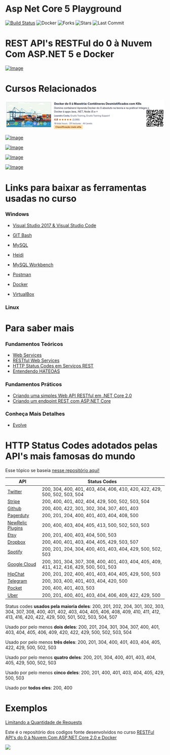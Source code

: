 # Asp Net Core 5 Playground

[![Build Status](https://travis-ci.org/leandrocgsi/RestWithASP-NETUdemy.svg?branch=master)](https://travis-ci.org/leandrocgsi/RestWithASP-NETUdemy)
![Docker](https://github.com/leandrocgsi/AspNetCore5Playground/workflows/Docker/badge.svg)
![Forks](https://img.shields.io/github/forks/leandrocgsi/AspNetCore5Playground)
![Stars](https://img.shields.io/github/stars/leandrocgsi/AspNetCore5Playground)
![Last Commit](https://img.shields.io/github/last-commit/leandrocgsi/AspNetCore5Playground)

# REST API's RESTFul do 0 à Nuvem Com ASP.NET 5 e Docker

[![Image](https://github.com/leandrocgsi/RestWithSpringBootUdemy/blob/master/Images/rest_apis_restful_do_0_a_nuvem_com_asp_net_core_e_docker.png?raw=true "REST API's RESTFul do 0 à Nuvem Com ASP.NET Core 2 e Docker")](https://www.udemy.com/restful-apis-do-0-a-nuvem-com-aspnet-core-e-docker/?couponCode=GTHB_FLASH_SALE2019)

# Cursos Relacionados

[![Image](https://github.com/leandrocgsi/RestWithSpringBootUdemy/blob/master/Images/docker_do_zero_a_maestria_conteinerizacao_desmistificada.png?raw=true "Docker do Zero à Maestria - Contêinerização Desmistificada")](https://www.udemy.com/course/docker-do-zero-a-maestria-conteinerizacao-desmistificada/?referralCode=47C7146F506F6CB0C4B3)

[![Image](https://github.com/leandrocgsi/RestWithSpringBootUdemy/blob/master/Images/docker_para_amazon_aws_implante_apps_java_e_dot_net_com_travis_ci.png?raw=true "Docker para Amazon AWS Implante Apps Java e .NET com Travis CI")](https://www.udemy.com/docker-para-amazon-aws-implante-aplicacoes-java-e-net/?couponCode=GTHB_FLASH_SALE2019)

[![Image](https://github.com/leandrocgsi/RestWithSpringBootUdemy/blob/master/Images/microservices.png?raw=true "Microservices do 0 à GCP com Spring Boot, Kubernetes e Docker")](https://www.udemy.com/course/microservices-do-0-a-gcp-com-spring-boot-kubernetes-e-docker/?couponCode=MICRSRVCS_VTRNS_2021)

[![Image](https://github.com/leandrocgsi/RestWithSpringBootUdemy/blob/master/Images/rest_apis_restful_do_0_à_nuvem_com_spring_boot_2_e_docker.png?raw=true "REST API's RESTFul do 0 à Nuvem Com Spring Boot 2.x e Docker")](https://www.udemy.com/restful-apis-do-0-a-nuvem-com-springboot-e-docker/?couponCode=GTHB_FLASH_SALE2019)

[![Image](https://github.com/leandrocgsi/RestWithSpringBootUdemy/blob/master/Images/rest_apis_restful_from_0_to_aws_with_spring_boot_and_docker.png?raw=true "REST API's RESTFul from 0 to AWS with Spring Boot and Docker")](https://www.udemy.com/course/rest-apis-restful-from-0-to-aws-with-spring-boot-and-docker/?referralCode=9D88FD51272501E56FAB)

# Links para baixar as ferramentas usadas no curso

### Windows

* [Visual Studio 2017 & Visual Studio Code](https://visualstudio.microsoft.com/pt-br/downloads/)

* [GIT Bash](https://git-scm.com/downloads)

* [MySQL](https://dev.mysql.com/downloads/mysql/)

* [Heidi](https://www.heidisql.com/download.php)

* [MySQL Workbench](https://www.mysql.com/products/workbench/)

* [Postman](https://www.getpostman.com/apps)

* [Docker](https://store.docker.com/editions/community/docker-ce-desktop-windows)

* [VirtualBox](https://www.virtualbox.org/wiki/Downloads)

### Linux


# Para saber mais

### Fundamentos Teóricos

* [Web Services](www.erudio.com.br/blog/web-services/)
* [RESTful Web Services](www.erudio.com.br/blog/restful-web-services/)
* [HTTP Status Codes em Serviços REST](www.erudio.com.br/blog/http-status-codes-em-servicos-rest/)
* [Entendendo HATEOAS](www.erudio.com.br/blog/en/)

### Fundamentos Práticos

* [Criando uma simples Web API RESTful em .NET Core 2.0](http://www.erudio.com.br/blog/criando-uma-simples-web-api-restful-em-net-core-2-0/)
* [Criando um endpoint REST com ASP.NET Core](http://www.erudio.com.br/blog/criando-um-endpoint-rest-com-asp-net-core/)

### Conheça Mais Detalhes

* [Evolve](https://evolve-db.netlify.com/)

# HTTP Status Codes adotados pelas API's mais famosas do mundo

Esse tópico se baseia [nesse repositório aqui!](https://gist.github.com/vkostyukov/32c84c0c01789425c29a#file-statuses-md)

|API                   | Status Codes                                                                             |
|----------------------|------------------------------------------------------------------------------------------|
|[Twitter][tw]         | 200, 304, 400, 401, 403, 404, 406, 410, 420, 422, 429, 500, 502, 503, 504                |
|[Stripe][stripe]      | 200, 400, 401, 402, 404, 429, 500, 502, 503, 504                                         |
|[Github][gh]          | 200, 400, 422, 301, 302, 304, 307, 401, 403                                              |
|[Pagerduty][pd]       | 200, 201, 204, 400, 401, 403, 404, 408, 500                                              |
|[NewRelic Plugins][nr]| 200, 400, 403, 404, 405, 413, 500, 502, 503, 503                                         |
|[Etsy][etsy]          | 200, 201, 400, 403, 404, 500, 503                                                        |
|[Dropbox][db]         | 200, 400, 401, 403, 404, 405, 429, 503, 507                                              |
|[Spotify][spf]        | 200, 201, 204, 304, 400, 401, 403, 404, 429, 500, 502, 503                               |
|[Google Cloud][gc]    | 200, 301, 304, 307, 308, 400, 401, 403, 404, 405, 409, 411, 412, 416, 429, 500, 501, 503 |
|[HipChat][hc]         | 200, 201, 202, 400, 401, 403, 404, 405, 429, 500, 503                                    |
|[Telegram][tg]        | 200, 303, 400, 401, 403, 404, 420, 500                                                   |
|[Pocket][pk]          | 200, 400, 401, 403, 503                                                                  |
|[Uber][ub]            | 200, 201, 400, 401, 403, 404, 406, 409, 422, 429, 500                                    |


Status codes **usados pela maioria deles**: 200, 201, 202, 204, 301, 302, 303, 304, 307, 308, 400, 401, 402, 403, 404, 405, 406, 408, 409, 410, 411, 412, 413, 416, 420, 422, 429, 500, 501, 502, 503, 504, 507

Usado por pelo menos **dois deles**: 200, 201, 204, 301, 304, 307, 400, 401, 403, 404, 405, 406, 409, 420, 422, 429, 500, 502, 503, 504

Usado por pelo menos **três deles**: 200, 201, 304, 400, 401, 403, 404, 405, 422, 429, 500, 502, 503

Usado por pelo menos **quatro deles**: 200, 201, 304, 400, 401, 403, 404, 405, 429, 500, 502, 503

Usado por pelo menos **cinco deles**: 200, 201, 400, 401, 403, 404, 405, 429, 500, 503

Usado por **todos eles**: 200, 400

[tw]: https://dev.twitter.com/overview/api/response-codes
[stripe]: https://stripe.com/docs/api#errors
[gh]: https://developer.github.com/v3/#client-errors
[pd]: https://developer.pagerduty.com/documentation/rest/errors
[nr]: https://docs.newrelic.com/docs/plugins/plugin-developer-resources/developer-reference/plugin-api-responses-error-codes
[etsy]: https://www.etsy.com/developers/documentation/getting_started/api_basics#section_standard_response_codes
[db]: https://www.dropbox.com/developers-v1/core/docs
[spf]: https://developer.spotify.com/web-api/user-guide/
[gc]: https://cloud.google.com/storage/docs/json_api/v1/status-codes#http-status-and-error-codes
[hc]: https://www.hipchat.com/docs/apiv2/response_codes
[tg]: https://core.telegram.org/api/errors
[pk]: https://getpocket.com/developer/docs/errors
[ub]: https://developer.uber.com/v1/api-reference/

# Exemplos

[Limitando a Quantidade de Requests](https://github.com/stefanprodan/AspNetCoreRateLimit)


Este é o repositório dos codigos fonte desenvolvidos no curso [RESTFul API's do 0 à Nuvem Com ASP.NET Core 2.0 e Docker](https://www.udemy.com/restful-apis-do-0-a-nuvem-com-aspnet-core-e-docker/?couponCode=GTHB_FLASH_SALE2019)

[<img src="https://github.com/leandrocgsi/RestWithASP-NETUdemy/blob/master/Images/udemy.png?raw=true">](https://www.udemy.com/restful-apis-do-0-a-nuvem-com-aspnet-core-e-docker/?couponCode=GTHB_FLASH_SALE2019)
